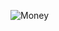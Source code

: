 ![Money](https://user-images.githubusercontent.com/90608498/152702158-017563b1-687c-468a-a621-2619c092b916.png)
